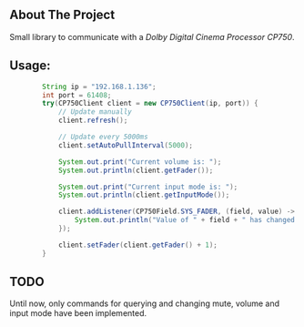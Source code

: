 ## About The Project

Small library to communicate with a *Dolby Digital Cinema Processor CP750*.

## Usage:

```java
        String ip = "192.168.1.136";
        int port = 61408;
        try(CP750Client client = new CP750Client(ip, port)) {
            // Update manually
            client.refresh();

            // Update every 5000ms
            client.setAutoPullInterval(5000);

            System.out.print("Current volume is: ");
            System.out.println(client.getFader());

            System.out.print("Current input mode is: ");
            System.out.println(client.getInputMode());

            client.addListener(CP750Field.SYS_FADER, (field, value) -> {
                System.out.println("Value of " + field + " has changed to " + value);
            });

            client.setFader(client.getFader() + 1);
        }

```

## TODO

Until now, only commands for querying and changing mute, volume and input mode
have been implemented.
